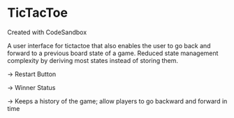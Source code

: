 # TicTacToe
Created with CodeSandbox

A user interface for tictactoe that also enables the user to go back and forward to a previous board state of a game. Reduced state management complexity by deriving most states instead of storing them.

-> Restart Button

-> Winner Status

-> Keeps a history of the game; allow players to go backward and forward in time
